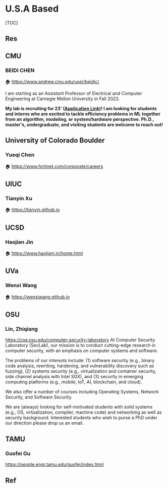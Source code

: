 # U.S.A Based

[TOC]



## Res


## CMU
### BEIDI CHEN
🏠 https://www.andrew.cmu.edu/user/beidic/

I am starting as an Assistant Professor of Electrical and Computer Engineering at Carnegie Mellon University in Fall 2023.

**My lab is recruiting for 23' ([Application Link](https://www.ece.cmu.edu/admissions/graduate-application-deadlines.html))! I am looking for students and interns who are excited to tackle efficiency problems in ML together from an algorithm, modeling, or system/hardware perspective. Ph.D., master's, undergraduate, and visiting students are welcome to reach out!**



## University of Colorado Boulder
### Yueqi Chen
🏠 https://www.fortinet.com/corporate/careers



## UIUC
### Tianyin Xu
🏠 https://tianyin.github.io



## UCSD
### Haojian Jin
🏠 https://www.haojianj.in/home.html



## UVa
### Wenxi Wang
🏠 https://wenxiwang.github.io



## OSU
### Lin, Zhiqiang
https://cse.osu.edu/computer-security-laboratory
At Computer Security Laboratory (SecLab), our mission is to conduct cutting-edge research in computer security, with an emphasis on computer systems and software.   
  
The problems of our interests include: (1) software security (e.g., binary code analysis, rewriting, hardening, and vulnerability discovery such as fuzzing), (2) systems security (e.g., virtualization and container security, side channel analysis with Intel SGX), and (3) security in emerging computing platforms (e.g., mobile, IoT, AI, blockchain, and cloud).   
  
We also offer a number of courses including Operating Systems, Network Security, and Software Security. 

We are (always) looking for self-motivated students with solid systems (e.g., OS, virtualization, compiler, machine code) and networking as well as security background. Interested students who wish to purse a PhD under our direction please drop us an email.



## TAMU
### Guofei Gu
https://people.engr.tamu.edu/guofei/index.html



## Ref


